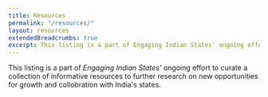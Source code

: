 ```yaml
---
title: Resources
permalink: "/resources/"
layout: resources
extendedBreadcrumbs: true
excerpt: This listing is a part of Engaging Indian States' ongoing effort to curate a collection of informative resources to further research on new opportunities for growth and collobration with India's states.
---
```


This listing is a part of <em>Engaging Indian States'</em> ongoing effort to curate a collection of informative resources to further research on new opportunities for growth and collobration with India's states.